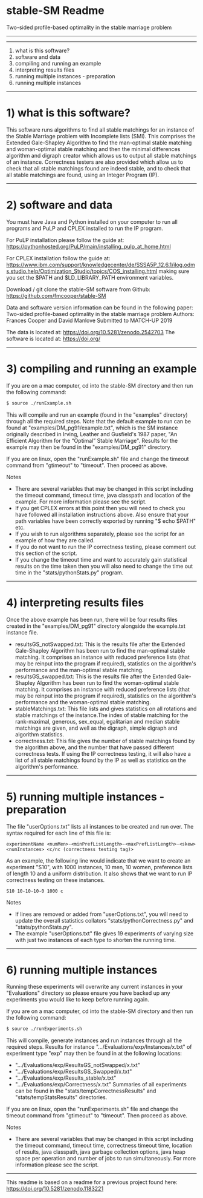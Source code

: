 # stable-SM Readme

Two-sided profile-based optimality in the stable marriage problem
******************************
******************************

1) what is this software?
2) software and data
3) compiling and running an example
4) interpreting results files
5) running multiple instances - preparation
6) running multiple instances


******************************

# 1) what is this software?

This software runs algorithms to find all stable matchings for an instance of the Stable Marriage problem with Incomplete lists (SMI). This comprises the Extended Gale-Shapley Algorithm to find the man-optimal stable matching and woman-optimal stable matching and then the minimal differences algorithm and digraph creator which allows us to output all stable matchings of an instance. Correctness testers are also provided which allow us to check that all stable matchings found are indeed stable, and to check that all stable matchings are found, using an Integer Program (IP).


******************************

# 2) software and data

You must have Java and Python installed on your computer to run all programs and 
PuLP and CPLEX installed to run the IP program.

For PuLP installation please follow the guide at:
https://pythonhosted.org/PuLP/main/installing_pulp_at_home.html

For CPLEX installation follow the guide at: 
https://www.ibm.com/support/knowledgecenter/de/SSSA5P_12.6.1/ilog.odms.studio.help/Optimization_Studio/topics/COS_installing.html making sure you set the $PATH and $LD_LIBRARY_PATH environment variables.

Download / git clone the stable-SM software from Github:
https://github.com/fmcooper/stable-SM


Data and software version information can be found in the following paper: 
Two-sided profile-based optimality in the stable marriage problem
Authors: Frances Cooper and David Manlove
Submitted to MATCH-UP 2019

The data is located at: https://doi.org/10.5281/zenodo.2542703
The software is located at: https://doi.org/


******************************

# 3) compiling and running an example

If you are on a mac computer, cd into the stable-SM directory and then run the following command:

```bash
$ source ./runExample.sh
```

This will compile and run an example (found in the "examples" directory) through all the required steps. Note that the default example to run can be found at "examples/DM_pg91/example.txt", which is the SM instance originally described in Irving, Leather and Gusfield's 1987 paper, "An Efficient Algorithm for the “Optimal” Stable Marriage". Results for the example may then be found in the "examples/DM_pg91" directory.

If you are on linux, open the "runExample.sh" file and change the timeout command from "gtimeout" to "timeout". Then proceed as above.

Notes
* There are several variables that may be changed in this script including the timeout command, timeout time, java classpath and location of the example. For more information please see the script.
* If you get CPLEX errors at this point then you will need to check you have followed all installation instructions above. Also ensure that your path variables have been correctly exported by running "$ echo $PATH" etc. 
* If you wish to run algorithms separately, please see the script for an example of how they are called.
* If you do not want to run the IP correctness testing, please comment out this section of the script.
* If you change the timeout time and want to accurately gain statistical results on the time taken then you will also need to change the time out time in the "stats/pythonStats.py" program.



******************************

# 4) interpreting results files

Once the above example has been run, there will be four results files created in the "examples/DM_pg91" directory alongside the example.txt instance file.

* resultsGS_notSwapped.txt: This is the results file after the Extended Gale-Shapley Algorithm has been run to find the man-optimal stable matching. It comprises an instance with reduced preference lists (that may be reinput into the program if required), statistics on the algorithm's performance and the man-optimal stable matching.
* resultsGS_swapped.txt: This is the results file after the Extended Gale-Shapley Algorithm has been run to find the woman-optimal stable matching. It comprises an instance with reduced preference lists (that may be reinput into the program if required), statistics on the algorithm's performance and the woman-optimal stable matching.
* stableMatchings.txt: This file lists and gives statistics on all rotations and stable matchings of the instance.The index of stable matching for the rank-maximal, generous, sex_equal, egalitarian and median stable matchings are given, and well as the digraph, simple digraph and algorithm statistics.
* correctness.txt: This file gives the number of stable matchings found by the algorithm above, and the number that have passed different correctness tests. If using the IP correctness testing, it will also have a list of all stable matchings found by the IP as well as statistics on the algorithm's performance.




******************************

# 5) running multiple instances - preparation

The file "userOptions.txt" lists all instances to be created and run over. The syntax required for each line of this file is:

```
experimentName <numMen>-<minPrefListLength>-<maxPrefListLength>-<skew> <numInstances> <c/nc (correctness testing tag)>
```

As an example, the following line would indicate that we want to create an experiment "S10", with 1000 instances, 10 men, 10 women, preference lists of length 10 and a uniform distribution. It also shows that we want to run IP correctness testing on these instances.

```
S10 10-10-10-0 1000 c
```

Notes
* If lines are removed or added from "userOptions.txt", you will need to update the overall statistics collators "stats/pythonCorrectness.py" and "stats/pythonStats.py".
* The example "userOptions.txt" file gives 19 experiments of varying size with just two instances of each type to shorten the running time.


******************************

# 6) running multiple instances

Running these experiments will overwrite any current instances in your "Evaluations" directory so please ensure you have backed up any experiments you would like to keep before running again.

If you are on a mac computer, cd into the stable-SM directory and then run the following command:

```bash
$ source ./runExperiments.sh
```

This will compile, generate instances and run instances through all the required steps. Results for instance ".../Evaluations/exp/Instances/x.txt" of experiment type "exp" may then be found in at the following locations:
* ".../Evaluations/exp/ResultsGS_notSwapped/x.txt"
* ".../Evaluations/exp/ResultsGS_Swapped/x.txt"
* ".../Evaluations/exp/Results_stable/x.txt"
* ".../Evaluations/exp/Correctness/x.txt"
Summaries of all experiments can be found in the "stats/tempCorrectnessResults" and "stats/tempStatsResults" directories.

If you are on linux, open the "runExperiments.sh" file and change the timeout command from "gtimeout" to "timeout". Then proceed as above.

Notes
* There are several variables that may be changed in this script including the timeout command, timeout time, correctness timeout time, location of results, java classpath, java garbage collection options, java heap space per operation and number of jobs to run simultaneously. For more information please see the script.


******************************

This readme is based on a readme for a previous project found here: https://doi.org/10.5281/zenodo.1183221

